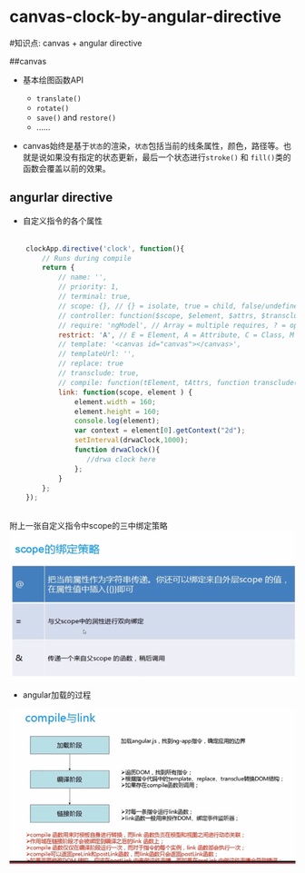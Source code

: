 canvas-clock-by-angular-directive
==========

#知识点: canvas + angular directive

##canvas 
- 基本绘图函数API
    
    - `translate()`
    - `rotate()`
    - `save()` and `restore()`
    - ......
- canvas始终是基于`状态`的渲染，`状态`包括当前的线条属性，颜色，路径等。也就是说如果没有指定的状态更新，最后一个状态进行`stroke()` 和 `fill()`类的函数会覆盖以前的效果。


## angurlar directive 
- 自定义指令的各个属性

```javascript

    clockApp.directive('clock', function(){
        // Runs during compile
        return {
            // name: '',
            // priority: 1,
            // terminal: true,
            // scope: {}, // {} = isolate, true = child, false/undefined = no change
            // controller: function($scope, $element, $attrs, $transclude) {},
            // require: 'ngModel', // Array = multiple requires, ? = optional, ^ = check parent elements
            restrict: 'A', // E = Element, A = Attribute, C = Class, M = Comment
            // template: '<canvas id="canvas"></canvas>',
            // templateUrl: '',
            // replace: true
            // transclude: true,
            // compile: function(tElement, tAttrs, function transclude(function(scope, cloneLinkingFn){ return function linking(scope, elm, attrs){}})),
            link: function(scope, element ) {
                element.width = 160;
                element.height = 160;
                console.log(element);
                var context = element[0].getContext("2d");
                setInterval(drwaClock,1000);
                function drwaClock(){
                   //drwa clock here
                };
            }
        };
    }); 



```

附上一张自定义指令中scope的三中绑定策略 
![绑定策略](./bind.png)

- angular加载的过程

![加载过程](./compileandlink.jpg)
